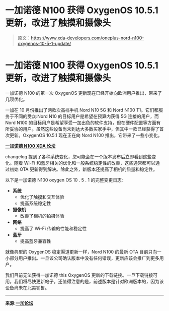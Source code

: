 # 一加诺德 N100 获得 OxygenOS 10.5.1 更新，改进了触摸和摄像头

> 原文：<https://www.xda-developers.com/oneplus-nord-n100-oxygenos-10-5-1-update/>

# 一加诺德 N100 获得 OxygenOS 10.5.1 更新，改进了触摸和摄像头

一加诺德 N100 的第一次 OxygenOS 更新现在已经开始向欧洲用户推出，带来了几项优化。

一加在 10 月份推出了两款次高档手机 Nord N10 5G 和 Nord N100 T1。它们都服务于不同的受众:Nord N10 的目标用户是希望在预算内获得 5G 连接的用户，而 Nord N100 的目标用户是希望享受一加出色的软件支持，但在硬件配置等方面有所妥协的用户。虽然这些设备尚未到达大多数买家手中，但其中一款已经获得了首次更新。OxygenOS 10.5.1 现在正在向 Nord N100 推出，它带来了一些小变化。

**[一加诺德 N100 XDA 论坛](https://forum.xda-developers.com/oneplus-nord-n100)**

changelog 提到了各种系统变化，您可能会在一个版本发布后立即看到这些变化。随着 Wi-Fi 和蓝牙相关的优化和一般系统稳定性的改善，这些通常都可以通过初始 OTA 更新得到解决。除此之外，新版本还提高了相机的质量和稳定性。

以下是一加诺德 N100 oxygen OS 10 . 5 . 1 的完整变更日志:

*   **系统**
    *   优化了触摸和交互体验
    *   提高系统稳定性
*   **摄像机**
    *   改善了相机的拍摄体验
*   **网络**
    *   提高了 Wi-Fi 传输的性能和稳定性
*   **蓝牙**
    *   提高蓝牙兼容性

就像典型的 OxygenOS 稳定渠道更新一样，Nord N100 的最新 OTA 目前只向一小部分用户推出。一旦该公司确认版本中没有任何错误，更新应该会推广到更多用户。

我们目前无法获得一加诺德 this OxygenOS 更新的下载链接。一旦下载链接可用，我们将尽快更新帖子。还值得注意的是，前述版本是针对欧洲版本的，因为该设备尚未在北美销售。

* * *

**来源:[一加论坛](https://forums.oneplus.com/threads/oxygenos-10-5-1-for-the-oneplus-nord-n100.1336967/)**